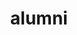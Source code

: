 ---
layout: people
title: alumni
people:
  - name: Jeya Anandakumar
    image: Jeya.jpg
    email: anandakumar.jeya@gmail.com
    body: Jeya Anandakumar was an undergraduate student at Portland State University in Portland, Oregon. Jeya and Kate began working together when Kate was a post-doc at OHSU, while Jeya was still in high school. Jeya majored in biology and minoring in chemistry with a focus on neuroscience. She is currently working towards her medical degree at Georgetown University School of Medicine.
  - name: Theresa Cheng
    image: Theresa.png
    email: twcheng@mgh.harvard.edu
    body: Dr. Theresa Cheng was a doctoral student in Developmental Psychology at the University of Oregon. She received her BA in Philosophy and BS in Biology at California State University, Los Angeles, and also holds an EdM in Mind, Brain, and Education from the Harvard Graduate School of Education. She is primarily interested in understanding how adolescence may be a sensitive period of enhanced plasticity for social learning. This question has led her to examine puberty, stress, and different types of peer interactions in relation to the developing brain. A former middle and high school teacher, she is interested in the implications of developmental science in clinical and educational contexts. Dr. Cheng is currently a postdoctoral scholar at Harvard University.
  - name: Karlena Ochoa
    image: Karlena.png
    email: karlenaochoa@fullerton.edu
    body: Dr. Karlena Ochoa was a doctoral student in the developmental psychology program at the University of Oregon. Her research interests broadly focus on children’s social-cognitive development during the preschool years. She is especially interested in children’s moral development. More recently she has examined prosocial behaviors in friendship groups during adolescence. Before coming to University of Oregon, Karlena finished her BA in 2014 and MA at California State University San Marcos. Dr. Ochoa is currently an Assistant Professor at California State University, Fullerton.
  - name: Akhila Nekkanti
    image: Akhila.png
    email: akhilanphd@gmail.com
    body: Dr. Akhila Nekkanti came to the Prevention Science doctoral program with a B.S. in Neuroscience and studied under the mentorship of Dr. Elizabeth Skowron in the Family Biobehavioral Health Lab. Her doctoral research examined the impacts of early adversity on children’s executive functioning capacities and resting-state neural activity. Her long-term goal is to delineate the type and extent of environmental enrichment necessary for enhancing lasting change in self-regulatory capacity in children facing early caregiving adversity and trauma. Dr. Nekkanti is currently the Associate Director, Center for Innovation and Research on Choice-filled Lives. 
  - name: Clare McCann
    image: Clare.png
    email: cmccann2@uoregon.edu
    body: Clare graduated June of 2020 from the University of Oregon with honors in Psychology, minors in Special Education and Women's Gender & Sexuality Studies. She is currently a graduate student in Jen Silvers' lab at UCLA.
  - name: Aisha Ghorashian
    image: Aisha.jpg
    email: aghorash@uoregon.edu
    body: Aisha was an undergraduate student studying Psychology and Political Science with a minor in Global Health. She is interested in public health, specifically in the context of child development, women's health, and public policy.
  - name: Stephanie Gonzalez Villanueva
    image: Stephanie.jpg
    email: sgonzal7@uoregon.edu
    body: Stephanie was an undergraduate research assistant in the lab. She is double majoring in Psychology and Spanish and double minoring in sustainable business and Latinx studies.
  - name: Elizabeth McNeilly
    image: Elizabeth.jpg
    email: emcneill@uoregon.edu
    body: Elizabeth McNeilly is a clinical psychology PhD candidate studying the intersection of adolescent development, digital mental health, and internalizing psychopathology. An overarching aim of Elizabeth’s work is to understand how the social, cognitive, and affective processes undergoing immense development in the brain during adolescence interact with digital contexts to confer not only risk for internalizing psychopathology, but also an opportunity for targeted intervention and the improvement of adolescents’ well-being.
  - name: Madison Root
    image: Madison.jpg
    email: mroot@uoregon.edu
    body:  Madison is an undergraduate at the University of Oregon pursuing a B.S. in Human Physiology with a minor in chemistry with the goal of obtaining a career in medicine. Originally from am from West Linn, Oregon, Madison is a proud recipient of the Pathway Oregon grants and scholarships. Madison worked with Victoria on a pre-registered study investigating how social status relates to mentalizing and mental health in young women.
  - name: Kellie Gunther
    image: Kellie.jpg
    email: kgunthe2@uoregon.edu
    body:   Kellie was an undergraduate honors thesis student in our lab, who graduated in spring of 2023 with a B.A. in Psychology and a minor in Spanish. She is very interested in the developing brain and how early life experiences impact this process. Additionally, she is interested in social and personality Psychology and the ways in which individuals interact with each other and form relationships. Kellie hopes to pursue further schooling after graduation. Kellie's Clark Honor’s College thesis examined the relationship between perceived social support and anxiety symptoms for adolescents in the context of the COVID-19 pandemic.
---